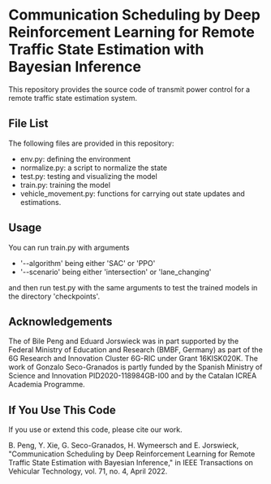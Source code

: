 # Communication Scheduling by Deep Reinforcement Learning for Remote Traffic State Estimation with Bayesian Inference

This repository provides the source code of transmit power control for a remote
traffic state estimation system.

## File List
The following files are provided in this repository:
- env.py: defining the environment
- normalize.py: a script to normalize the state
- test.py: testing and visualizing the model
- train.py: training the model
- vehicle_movement.py: functions for carrying out state updates and estimations.


## Usage

You can run train.py with arguments 
- '--algorithm' being either 'SAC' or 'PPO'
- '--scenario' being either 'intersection' or 'lane_changing'

and then run test.py with the same arguments to test the trained models in
the directory 'checkpoints'.

## Acknowledgements
The of Bile Peng and Eduard Jorswieck was in part supported by the Federal Ministry of Education and Research (BMBF, Germany) as part of the 6G Research and Innovation Cluster 6G-RIC under Grant 16KISK020K.
The work of Gonzalo Seco-Granados is partly funded by the Spanish Ministry of Science and Innovation PID2020-118984GB-I00 and by the Catalan ICREA Academia Programme.

## If You Use This Code
If you use or extend this code, please cite our work.

B. Peng, Y. Xie, G. Seco-Granados, H. Wymeersch and E. Jorswieck, "Communication Scheduling by Deep Reinforcement Learning for Remote Traffic State Estimation with Bayesian Inference," in IEEE Transactions on Vehicular Technology, vol. 71, no. 4, April 2022.
